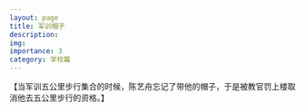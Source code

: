 ```yaml
---
layout: page
title: 军训帽子
description:
img:
importance: 3
category: 学校篇
---
```


【当军训五公里步行集合的时候，陈艺舟忘记了带他的帽子，于是被教官罚上楼取消他去五公里步行的资格。】
